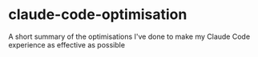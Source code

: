 # claude-code-optimisation
A short summary of the optimisations I've done to make my Claude Code experience as effective as possible

